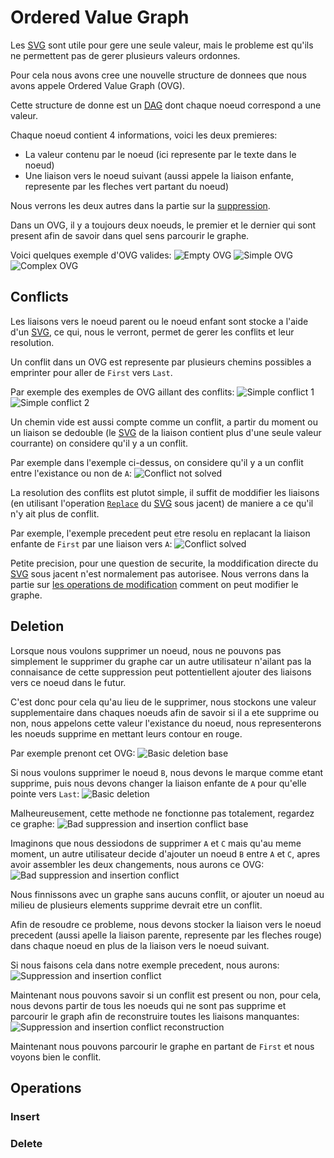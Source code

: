 
# Ordered Value Graph

Les [SVG](svg.md) sont utile pour gere une seule valeur, mais le probleme est qu'ils ne permettent pas de gerer plusieurs valeurs ordonnes.

Pour cela nous avons cree une nouvelle structure de donnees que nous avons appele Ordered Value Graph (OVG).

Cette structure de donne est un [DAG](https://en.wikipedia.org/wiki/Directed_acyclic_graph) dont chaque noeud correspond a une valeur.

Chaque noeud contient 4 informations, voici les deux premieres:
- La valeur contenu par le noeud (ici represente par le texte dans le noeud)
- Une liaison vers le noeud suivant (aussi appele la liaison enfante, represente par les fleches vert partant du noeud)

Nous verrons les deux autres dans la partie sur la [suppression](#deletion).

Dans un OVG, il y a toujours deux noeuds, le premier et le dernier qui sont present afin de savoir dans quel sens parcourir le graphe.

Voici quelques exemple d'OVG valides:
![Empty OVG](images/ovg/empty_ovg.png)
![Simple OVG](images/ovg/simple_ovg.png)
![Complex OVG](images/ovg/complex_ovg.png)


## Conflicts

Les liaisons vers le noeud parent ou le noeud enfant sont stocke a l'aide d'un [SVG](svg.md), ce qui, nous le verront, permet de gerer les conflits et leur resolution.

Un conflit dans un OVG est represente par plusieurs chemins possibles a emprinter pour aller de `First` vers `Last`.

Par exemple des exemples de OVG aillant des conflits:
![Simple conflict 1](images/ovg/simple_conflict_1.png)
![Simple conflict 2](images/ovg/simple_conflict_2.png)

Un chemin vide est aussi compte comme un conflit, a partir du moment ou un liaison se dedouble (le [SVG](svg.md) de la liaison contient plus d'une seule valeur courrante) on considere qu'il y a un conflit.

Par exemple dans l'exemple ci-dessus, on considere qu'il y a un conflit entre l'existance ou non de `A`:
![Conflict not solved](images/ovg/conflict_not_solved.png)

La resolution des conflits est plutot simple, il suffit de moddifier les liaisons (en utilisant l'operation [`Replace`](svg.md#operations) du [SVG](svg.md) sous jacent) de maniere a ce qu'il n'y ait plus de conflit.

Par exemple, l'exemple precedent peut etre resolu en replacant la liaison enfante de `First` par une liaison vers `A`:
![Conflict solved](images/ovg/conflict_solved.png)

Petite precision, pour une question de securite, la moddification directe du [SVG](svg.md) sous jacent n'est normalement pas autorisee. Nous verrons dans la partie sur [les operations de modification](#operations) comment on peut modifier le graphe.


## Deletion

Lorsque nous voulons supprimer un noeud, nous ne pouvons pas simplement le supprimer du graphe car un autre utilisateur n'ailant pas la connaisance de cette suppression peut pottentiellent ajouter des liaisons vers ce noeud dans le futur.

C'est donc pour cela qu'au lieu de le supprimer, nous stockons une valeur supplementaire dans chaques noeuds afin de savoir si il a ete supprime ou non, nous appelons cette valeur l'existance du noeud, nous representerons les noeuds supprime en mettant leurs contour en rouge.

Par exemple prenont cet OVG:
![Basic deletion base](images/ovg/basic_deletion_base.png)

Si nous voulons supprimer le noeud `B`, nous devons le marque comme etant supprime, puis nous devons changer la liaison enfante de `A` pour qu'elle pointe vers `Last`:
![Basic deletion](images/ovg/basic_deletion.png)

Malheureusement, cette methode ne fonctionne pas totalement, regardez ce graphe:
![Bad suppression and insertion conflict base](images/ovg/bad_deletion_and_insertion_conflict_base.png)

Imaginons que nous dessiodons de supprimer `A` et `C` mais qu'au meme moment, un autre utilisateur decide d'ajouter un noeud `B` entre `A` et `C`, apres avoir assembler les deux changements, nous aurons ce OVG:
![Bad suppression and insertion conflict](images/ovg/bad_deletion_and_insertion_conflict.png)

Nous finnissons avec un graphe sans aucuns conflit, or ajouter un noeud au milieu de plusieurs elements supprime devrait etre un conflit.

Afin de resoudre ce probleme, nous devons stocker la liaison vers le noeud precedent (aussi apelle la liaison parente, represente par les fleches rouge) dans chaque noeud en plus de la liaison vers le noeud suivant.

Si nous faisons cela dans notre exemple precedent, nous aurons:
![Suppression and insertion conflict](images/ovg/deletion_and_insertion_conflict.png)

Maintenant nous pouvons savoir si un conflit est present ou non, pour cela, nous devons partir de tous les noeuds qui ne sont pas supprime et parcourir le graph afin de reconstruire toutes les liaisons manquantes:
![Suppression and insertion conflict reconstruction](images/ovg/deletion_and_insertion_conflict_reconstruction.png)

Maintenant nous pouvons parcourir le graphe en partant de `First` et nous voyons bien le conflit.

## Operations

### Insert
### Delete

